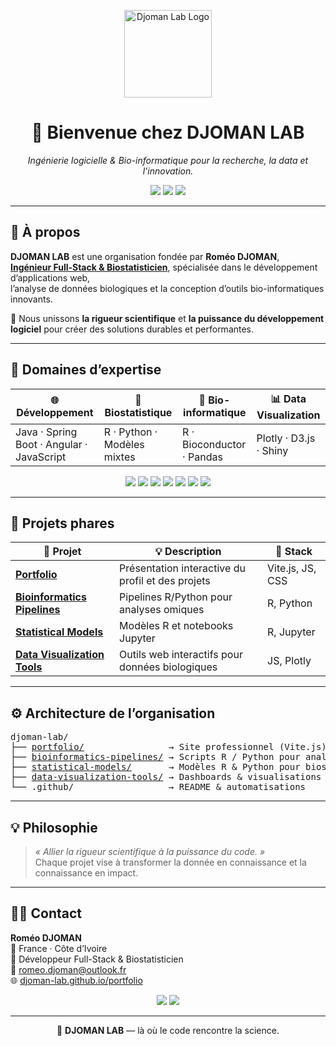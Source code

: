 <p align="center">
  <img src="https://github.com/djoman-lab/portfolio/blob/main/assets/logo.png" alt="Djoman Lab Logo" width="140"/>
</p>

<h1 align="center">👋 Bienvenue chez <strong>DJOMAN LAB</strong></h1>

<p align="center">
  <em>Ingénierie logicielle & Bio-informatique pour la recherche, la data et l’innovation.</em>
</p>

<p align="center">
  <a href="https://djoman-lab.github.io/portfolio"><img src="https://img.shields.io/badge/Site%20Web-Portfolio-blue?style=for-the-badge&logo=firefox-browser" /></a>
  <a href="mailto:romeo.djoman@outlook.fr"><img src="https://img.shields.io/badge/Contact-Email-success?style=for-the-badge&logo=gmail" /></a>
  <img src="https://img.shields.io/badge/License-MIT-green?style=for-the-badge" />
</p>

---

## 🧠 À propos

**DJOMAN LAB** est une organisation fondée par **Roméo DJOMAN**,  
<ins>**Ingénieur Full-Stack & Biostatisticien**</ins>, spécialisée dans le développement d’applications web,  
l’analyse de données biologiques et la conception d’outils bio-informatiques innovants.

🧬 Nous unissons **la rigueur scientifique** et **la puissance du développement logiciel** pour créer des solutions durables et performantes.

---

## 🚀 Domaines d’expertise

| 🌐 Développement | 🧮 Biostatistique | 🧬 Bio-informatique | 📊 Data Visualization |
|------------------|------------------|--------------------|-----------------------|
| Java · Spring Boot · Angular · JavaScript | R · Python · Modèles mixtes | R · Bioconductor · Pandas | Plotly · D3.js · Shiny |

<p align="center">
  <img src="https://img.shields.io/badge/Java-orange?logo=openjdk&logoColor=white" />
  <img src="https://img.shields.io/badge/Spring%20Boot-green?logo=springboot&logoColor=white" />
  <img src="https://img.shields.io/badge/Angular-DD0031?logo=angular&logoColor=white" />
  <img src="https://img.shields.io/badge/Vite-646CFF?logo=vite&logoColor=white" />
  <img src="https://img.shields.io/badge/R-276DC3?logo=r&logoColor=white" />
  <img src="https://img.shields.io/badge/Python-3776AB?logo=python&logoColor=white" />
  <img src="https://img.shields.io/badge/Docker-2496ED?logo=docker&logoColor=white" />
</p>

---

## 🧩 Projets phares

| 🔗 Projet | 💡 Description | 🧰 Stack |
|------------|----------------|----------|
| [**Portfolio**](https://djoman-lab.github.io/portfolio) | Présentation interactive du profil et des projets | Vite.js, JS, CSS |
| [**Bioinformatics Pipelines**](https://github.com/djoman-lab/bioinformatics-pipelines) | Pipelines R/Python pour analyses omiques | R, Python |
| [**Statistical Models**](https://github.com/djoman-lab/statistical-models) | Modèles R et notebooks Jupyter | R, Jupyter |
| [**Data Visualization Tools**](https://github.com/djoman-lab/data-visualization-tools) | Outils web interactifs pour données biologiques | JS, Plotly |

---

## ⚙️ Architecture de l’organisation

<pre>
djoman-lab/
├── <a href="https://github.com/djoman-lab/portfolio">portfolio/</a>                → Site professionnel (Vite.js)
├── <a href="https://github.com/djoman-lab/bioinformatics-pipelines">bioinformatics-pipelines/</a> → Scripts R / Python pour analyses omiques
├── <a href="https://github.com/djoman-lab/statistical-models">statistical-models/</a>       → Modèles R & Python pour biostatistique
├── <a href="https://github.com/djoman-lab/data-visualization-tools">data-visualization-tools/</a> → Dashboards & visualisations
└── .github/                  → README & automatisations
</pre>



---

## 💡 Philosophie

> _« Allier la rigueur scientifique à la puissance du code. »_  
> Chaque projet vise à transformer la donnée en connaissance et la connaissance en impact.

---

## 👨‍💻 Contact

**Roméo DJOMAN**  
📍 France · Côte d’Ivoire  
💼 Développeur Full-Stack & Biostatisticien  
📧 [romeo.djoman@outlook.fr](mailto:romeo.djoman@outlook.fr)  
🌐 [djoman-lab.github.io/portfolio](https://djoman-lab.github.io/portfolio)

<p align="center">
  <a href="https://linkedin.com/in/romeodjoman"><img src="https://img.shields.io/badge/LinkedIn-blue?logo=linkedin&logoColor=white&style=for-the-badge"/></a>
  <a href="https://github.com/djoman-lab"><img src="https://img.shields.io/badge/GitHub-181717?logo=github&logoColor=white&style=for-the-badge"/></a>
</p>

---

<p align="center">
  🧩 <strong>DJOMAN LAB</strong> — là où le code rencontre la science.
</p>
